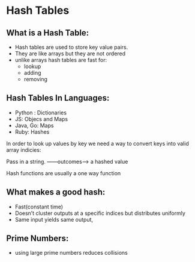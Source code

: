 # Hash Tables

## What is a Hash Table:

- Hash tables are used to store key value pairs.
- They are like arrays but they are not ordered
- unlike arrays hash tables are fast for:
  - lookup
  - adding
  - removing

## Hash Tables In Languages:

- Python : Dictionaries
- JS: Objecs and Maps
- Java, Go: Maps
- Ruby: Hashes

In order to look up values by key we need a way to convert keys into valid array indicies:

Pass in a string. ——outcomes——> a hashed value

Hash functions are usually a one way function

## What makes a good hash:

- Fast(constant time)
- Doesn’t cluster outputs at a specific indices but distributes uniformly
- Same input yields same output,

## Prime Numbers:

- using large prime numbers reduces collisions
